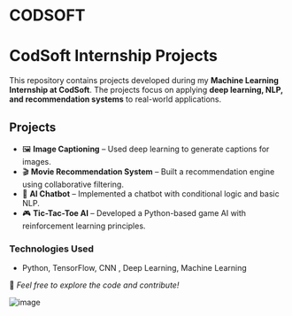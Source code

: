 # CODSOFT

# CodSoft Internship Projects  

This repository contains projects developed during my **Machine Learning Internship at CodSoft**. The projects focus on applying **deep learning, NLP, and recommendation systems** to real-world applications.  

## Projects  
- 🖼 **Image Captioning** – Used deep learning to generate captions for images.  
- 🎬 **Movie Recommendation System** – Built a recommendation engine using collaborative filtering.  
- 🤖 **AI Chatbot** – Implemented a chatbot with conditional logic and basic NLP.  
- 🎮 **Tic-Tac-Toe AI** – Developed a Python-based game AI with reinforcement learning principles.  

### Technologies Used  
- Python, TensorFlow, CNN , Deep Learning, Machine Learning  

📌 *Feel free to explore the code and contribute!*  


![image](https://github.com/user-attachments/assets/dac12d0c-8bbe-4848-b5aa-84b7bb5a6a57)

